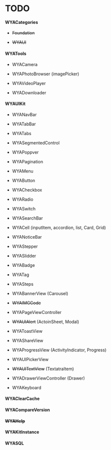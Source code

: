 # TODO

#### WYACategories

- ~~Foundation~~  

- ~~WYAUI~~

#### WYATools

- WYACamera

- WYAPhotoBrowser (imagePicker)

- WYAVideoPlayer

- WYADownloader
    
#### WYAUIKit 

- WYANavBar

- WYATabBar

- WYATabs

- WYASegmentedControl

- WYAPoppver

- WYAPagination

- WYAMenu

- WYAButton

- WYACheckbox

- WYARadio

- WYASwitch

- WYASearchBar

- WYACell (inputItem, accordion, list, Card, Grid)

- WYANoticeBar

- WYAStepper

- WYASlidder

- WYABadge

- WYATag

- WYASteps

- WYABannerView (Carousel)

- ~~WYAIMGCode~~

- WYAPageViewController

- ~~WYAUIAlert~~ (ActoinSheet, Modal)

- WYAToastView

- WYAShareView

- WYAProgressView (ActivityIndicator, Progress)
    
- WYAUIPickerView

- ~~WYAUITextView~~ (TextatraItem)
    
- WYADrawerViewController (Drawer)
    
- WYAKeyboard
    
#### WYAClearCache

#### WYACompareVersion

#### ~~WYAHelp~~

#### WYAKitInstance

#### WYASQL


    

